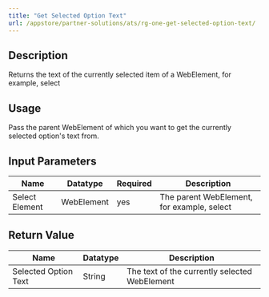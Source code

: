 ```yaml
---
title: "Get Selected Option Text"
url: /appstore/partner-solutions/ats/rg-one-get-selected-option-text/
---
```


## Description

Returns the text of the currently selected item of a WebElement, for example, select

## Usage

Pass the parent WebElement of which you want to get the currently selected option's text from.

## Input Parameters

Name | Datatype | Required | Description
---- | -------- | ------- |---------------
Select Element | WebElement | yes | The parent WebElement, for example, select

## Return Value

Name | Datatype | Description
---- | --------- | ---------------
Selected Option Text | String | The text of the currently selected WebElement

